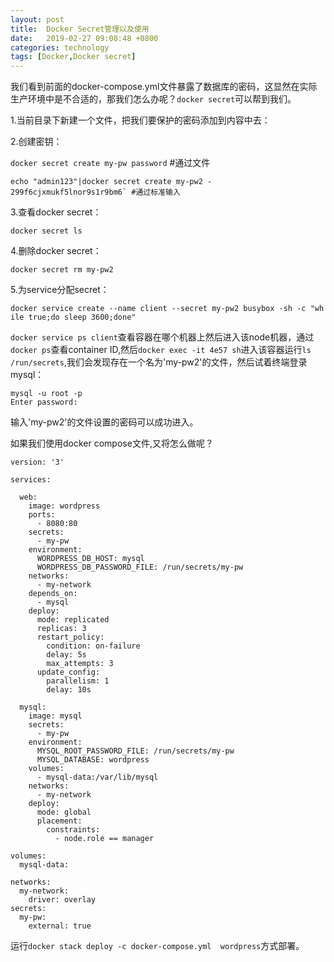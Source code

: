 ```yaml
---
layout: post
title:  Docker Secret管理以及使用
date:   2019-02-27 09:08:48 +0800
categories: technology
tags: [Docker,Docker secret]
---
```

我们看到前面的docker-compose.yml文件暴露了数据库的密码，这显然在实际生产环境中是不合适的，那我们怎么办呢？`docker secret`可以帮到我们。

1.当前目录下新建一个文件，把我们要保护的密码添加到内容中去：

2.创建密钥：

`docker secret create my-pw password` #通过文件

``` shell
echo "admin123"|docker secret create my-pw2 -
299f6cjxmukf5lnor9s1r9bm6` #通过标准输入
```

3.查看docker secret：

`docker secret ls`

4.删除docker secret：

`docker secret rm my-pw2`

5.为service分配secret：

```shell
docker service create --name client --secret my-pw2 busybox -sh -c "wh
ile true;do sleep 3600;done"
```

`docker service ps client`查看容器在哪个机器上然后进入该node机器，通过`docker ps`查看container ID,然后`docker exec -it 4e57 sh`进入该容器运行`ls /run/secrets`,我们会发现存在一个名为'my-pw2'的文件，然后试着终端登录mysql：

``` shell
mysql -u root -p
Enter password:
```

输入'my-pw2'的文件设置的密码可以成功进入。

如果我们使用docker compose文件,又将怎么做呢？

``` shell
version: '3'

services:

  web:
    image: wordpress
    ports:
      - 8080:80
    secrets:
      - my-pw
    environment:
      WORDPRESS_DB_HOST: mysql
      WORDPRESS_DB_PASSWORD_FILE: /run/secrets/my-pw
    networks:
      - my-network
    depends_on:
      - mysql
    deploy:
      mode: replicated
      replicas: 3
      restart_policy:
        condition: on-failure
        delay: 5s
        max_attempts: 3
      update_config:
        parallelism: 1
        delay: 10s

  mysql:
    image: mysql
    secrets:
      - my-pw
    environment:
      MYSQL_ROOT_PASSWORD_FILE: /run/secrets/my-pw
      MYSQL_DATABASE: wordpress
    volumes:
      - mysql-data:/var/lib/mysql
    networks:
      - my-network
    deploy:
      mode: global
      placement:
        constraints:
          - node.role == manager

volumes:
  mysql-data:

networks:
  my-network:
    driver: overlay
secrets:
  my-pw:
    external: true
```

运行`docker stack deploy -c docker-compose.yml  wordpress`方式部署。
